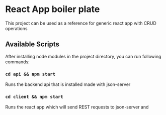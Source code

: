 #  React App boiler plate

This project can be used as a reference for generic react app with CRUD operations

## Available Scripts

After installing node modules in the project directory, you can run following commands:

### `cd api && npm start`

Runs the backend api that is installed made with json-server

### `cd client && npm start`

Runs the react app which will send REST requests to json-server and 
